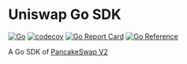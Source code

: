 # Uniswap Go SDK

[![Go](https://github.com/nikolalosic/pancakeswap-sdk-go/actions/workflows/go.yml/badge.svg)](https://github.com/nikolalosic/pancakeswap-sdk-go/actions/workflows/go.yml)
[![codecov](https://codecov.io/gh/miraclesu/uniswap-sdk-go/branch/main/graph/badge.svg?token=AORUPCTAE1)](https://codecov.io/gh/miraclesu/uniswap-sdk-go)
[![Go Report Card](https://goreportcard.com/badge/github.com/nikolalosic/pancakeswap-sdk-go)](https://goreportcard.com/report/github.com/nikolalosic/pancakeswap-sdk-go)
[![Go Reference](https://pkg.go.dev/badge/github.com/nikolalosic/pancakeswap-sdk-go.svg)](https://pkg.go.dev/github.com/nikolalosic/pancakeswap-sdk-go)

A Go SDK of [PancakeSwap V2](https://github.com/pancakeswap/pancake-swap-sdk)
